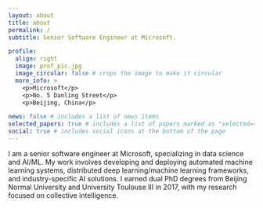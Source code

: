 ```yaml
---
layout: about
title: about
permalink: /
subtitle: Senior Software Engineer at Microsoft.

profile:
  align: right
  image: prof_pic.jpg
  image_circular: false # crops the image to make it circular
  more_info: >
    <p>Microsoft</p>
    <p>No. 5 Danling Street</p>
    <p>Beijing, China</p>

news: false # includes a list of news items
selected_papers: true # includes a list of papers marked as "selected={true}"
social: true # includes social icons at the bottom of the page
---
```


I am a senior software engineer at Microsoft, specializing in data science and AI/ML. My work involves developing and deploying automated machine learning systems, distributed deep learning/machine learning frameworks, and industry-specific AI solutions. I earned dual PhD degrees from Beijing Normal University and University Toulouse III in 2017, with my research focused on collective intelligence.
